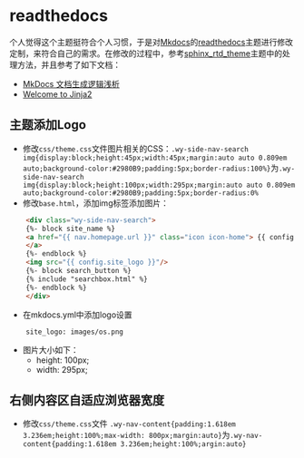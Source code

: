 # readthedocs

个人觉得这个主题挺符合个人习惯，于是对[Mkdocs](https://github.com/mkdocs/mkdocs/)的[readthedocs](https://github.com/mkdocs/mkdocs/tree/master/mkdocs/themes/readthedocs)主题进行修改定制，来符合自己的需求。在修改的过程中，参考[sphinx_rtd_theme](https://github.com/snide/sphinx_rtd_theme)主题中的处理方法，并且参考了如下文档：
  * [MkDocs 文档生成逻辑浅析](http://www.jianshu.com/p/c9410da484fb)
  * [Welcome to Jinja2](http://jinja.pocoo.org/docs/dev/)

## 主题添加Logo

  * 修改`css/theme.css`文件图片相关的CSS：`.wy-side-nav-search img{display:block;height:45px;width:45px;margin:auto auto 0.809em auto;background-color:#2980B9;padding:5px;border-radius:100%}`为`.wy-side-nav-search img{display:block;height:100px;width:295px;margin:auto auto 0.809em auto;background-color:#2980B9;padding:5px;border-radius:0%`
  * 修改`base.html`，添加img标签添加图片：
```html
    <div class="wy-side-nav-search">
    {%- block site_name %}
    <a href="{{ nav.homepage.url }}" class="icon icon-home"> {{ config.site_name }}
    </a>
    {%- endblock %}
    <img src="{{ config.site_logo }}"/>
    {%- block search_button %}
    {% include "searchbox.html" %}
    {%- endblock %}
    </div>
```
  * 在mkdocs.yml中添加logo设置
```
    site_logo: images/os.png
```
  * 图片大小如下：
    * height: 100px;
    * width: 295px;

## 右侧内容区自适应浏览器宽度

  * 修改`css/theme.css`文件 `.wy-nav-content{padding:1.618em 3.236em;height:100%;max-width: 800px;margin:auto}`为`.wy-nav-content{padding:1.618em 3.236em;height:100%;argin:auto}`
